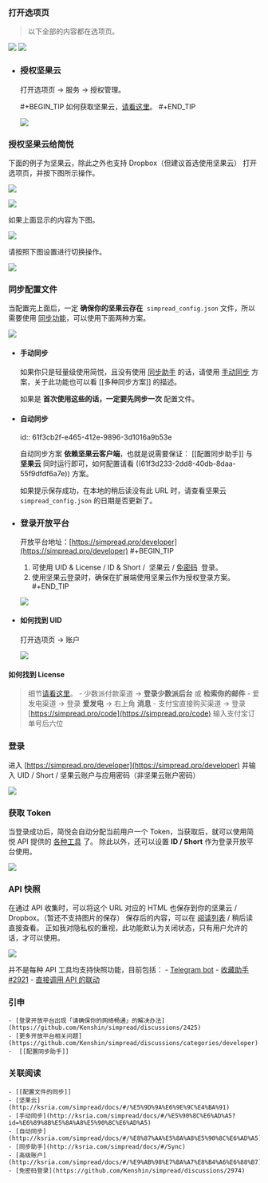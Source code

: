 ### 打开选项页

> 以下全部的内容都在选项页。

![](https://z3.ax1x.com/2021/05/04/gnKB59.png#crop=0&crop=0&crop=1&crop=1&id=jGgQw&originHeight=263&originWidth=483&originalType=binary&ratio=1&rotation=0&showTitle=false&status=done&style=none&title=)
![](https://z3.ax1x.com/2021/05/04/gnMhLT.png#crop=0&crop=0&crop=1&crop=1&id=A2RY5&originHeight=434&originWidth=486&originalType=binary&ratio=1&rotation=0&showTitle=false&status=done&style=none&title=)
- ### 授权坚果云
  
  打开选项页 → 服务 → 授权管理。
  
  #+BEGIN_TIP
  如何获取坚果云，[请看这里](http://ksria.com/simpread/docs/#/%E5%9D%9A%E6%9E%9C%E4%BA%91)。
  #+END_TIP 
  
  ![](https://z3.ax1x.com/2021/05/04/gnQynK.png#crop=0&crop=0&crop=1&crop=1&id=R7DFm&originHeight=481&originWidth=1249&originalType=binary&ratio=1&rotation=0&showTitle=false&status=done&style=none&title=)
### 授权坚果云给简悦

下面的例子为坚果云，除此之外也支持 Dropbox（但建议首选使用坚果云）
打开选项页，并按下图所示操作。

![](https://s1.ax1x.com/2020/11/10/Bq2MRS.md.png#crop=0&crop=0&crop=1&crop=1&id=lkUtX&originHeight=780&originWidth=680&originalType=binary&ratio=1&rotation=0&showTitle=false&status=done&style=none&title=)

![](https://z3.ax1x.com/2021/05/04/gnQIjP.png#crop=0&crop=0&crop=1&crop=1&id=vZzRn&originHeight=307&originWidth=1047&originalType=binary&ratio=1&rotation=0&showTitle=false&status=done&style=none&title=)

如果上面显示的内容为下图。

![](https://z3.ax1x.com/2021/05/04/gnQv3n.png#crop=0&crop=0&crop=1&crop=1&id=FFQkr&originHeight=295&originWidth=918&originalType=binary&ratio=1&rotation=0&showTitle=false&status=done&style=none&title=)

请按照下图设置进行切换操作。

![](https://z3.ax1x.com/2021/05/04/gnlpuV.png#crop=0&crop=0&crop=1&crop=1&id=d5AVR&originHeight=702&originWidth=1210&originalType=binary&ratio=1&rotation=0&showTitle=false&status=done&style=none&title=)
### 同步配置文件

当配置完上面后，一定 **确保你的坚果云存在**  `simpread_config.json` 文件，所以需要使用 [同步功能](http://ksria.com/simpread/docs/#/%E5%90%8C%E6%AD%A5)，可以使用下面两种方案。

![](https://z3.ax1x.com/2021/05/04/gn3JnP.png#crop=0&crop=0&crop=1&crop=1&id=P3iWx&originHeight=436&originWidth=1576&originalType=binary&ratio=1&rotation=0&showTitle=false&status=done&style=none&title=)
- #### 手动同步
  
  如果你只是轻量级使用简悦，且没有使用 [同步助手](http://ksria.com/simpread/docs/#/Sync) 的话，请使用 [手动同步](http://ksria.com/simpread/docs/#/%E5%90%8C%E6%AD%A5?id=%e6%89%8b%e5%8a%a8%e5%90%8c%e6%ad%a5) 方案，关于此功能也可以看 [[多种同步方案]] 的描述。
  
  如果是 **首次使用这些的话，一定要先同步一次** 配置文件。
- #### 自动同步
  id:: 61f3cb2f-e465-412e-9896-3d1016a9b53e
  
  自动同步方案 **依赖坚果云客户端**，也就是说需要保证： [[配置同步助手]] 与 **坚果云** 同时运行即可，如何配置请看 ((61f3d233-2dd8-40db-8daa-55f9dfdf6a7e)) 方案。
  
  如果提示保存成功，在本地的稍后读没有此 URL 时，请查看坚果云 `simpread_config.json` 的日期是否更新了。
- ### 登录开放平台  
  
  开放平台地址：[https://simpread.pro/developer](https://simpread.pro/developer)
  #+BEGIN_TIP
  1. 可使用 UID & License / ID & Short /  坚果云 / [免密码](https://github.com/Kenshin/simpread/discussions/2974)  登录。
  2. 使用坚果云登录时，确保在扩展端使用坚果云作为授权登录方案。
  #+END_TIP 
  
  ![](https://user-images.githubusercontent.com/81074/139575048-b747ec3c-6bab-4dac-bece-0e565dbf9b78.png#crop=0&crop=0&crop=1&crop=1&id=Ye5MD&originHeight=515&originWidth=574&originalType=binary&ratio=1&rotation=0&showTitle=false&status=done&style=none&title=)
- #### 如何找到 UID
  
  打开选项页 → 账户
  
  ![](https://z3.ax1x.com/2021/05/04/gnls8s.png#crop=0&crop=0&crop=1&crop=1&id=ZVkVI&originHeight=554&originWidth=1097&originalType=binary&ratio=1&rotation=0&showTitle=false&status=done&style=none&title=)
#### 如何找到 License

> 细节[请看这里](https://github.com/Kenshin/simpread/discussions/2756)。
	- 少数派付款渠道 → **登录少数派后台** 或 **检索你的邮件**
	- 爱发电渠道 → 登录 **爱发电** → 右上角 **消息**
	- 支付宝直接购买渠道 → 登录 [https://simpread.pro/code](https://simpread.pro/code) 输入支付宝订单号后六位
### 登录

进入 [https://simpread.pro/developer](https://simpread.pro/developer) 并输入 UID / Short / 坚果云账户与应用密码（非坚果云账户密码）

![](https://z3.ax1x.com/2021/10/05/4jL461.png#crop=0&crop=0&crop=1&crop=1&id=PQFsX&originHeight=236&originWidth=505&originalType=binary&ratio=1&rotation=0&showTitle=false&status=done&style=none&title=)
### 获取 Token

当登录成功后，简悦会自动分配当前用户一个 Token，当获取后，就可以使用简悦 API 提供的 [各种工具]([tools](https://simpread.pro/api/#/tools)) 了。
除此以外，还可以设置 **ID / Short** 作为登录开放平台使用。

![](https://z3.ax1x.com/2021/05/04/gn32AU.png#crop=0&crop=0&crop=1&crop=1&id=vwEoC&originHeight=548&originWidth=1165&originalType=binary&ratio=1&rotation=0&showTitle=false&status=done&style=none&title=)
### API 快照

在通过 API 收集时，可以将这个 URL 对应的 HTML 也保存到你的坚果云 / Dropbox。（暂还不支持图片的保存）
保存后的内容，可以在 [阅读列表](https://github.com/Kenshin/simpread/discussions/2954) / 稍后读直接查看。
​
正如我对隐私权的重视，此功能默认为关闭状态，只有用户允许的话，才可以使用。

![](https://user-images.githubusercontent.com/81074/139578111-f017e4f7-cd41-4e6d-b02a-6b63cadce0bd.png#crop=0&crop=0&crop=1&crop=1&id=O4XQX&originHeight=355&originWidth=720&originalType=binary&ratio=1&rotation=0&showTitle=false&status=done&style=none&title=)

并不是每种 API 工具均支持快照功能，目前包括：
	- [Telegram bot](https://simpread.pro/api/#/tools?id=telegram-bot)
	- [收藏助手 #2921](https://github.com/Kenshin/simpread/discussions/2921)
	- [直接调用 API 的联动](https://github.com/Kenshin/simpread/discussions?discussions_q=label%3Aapi)
### 引申
	- [登录开放平台出现「请确保你的网络畅通」的解决办法](https://github.com/Kenshin/simpread/discussions/2425)
	- [更多开放平台相关问题](https://github.com/Kenshin/simpread/discussions/categories/developer)
	- ​ [[配置同步助手]]
### 关联阅读
	- [[配置文件的同步]]
	- [坚果云](http://ksria.com/simpread/docs/#/%E5%9D%9A%E6%9E%9C%E4%BA%91)
	- [手动同步](http://ksria.com/simpread/docs/#/%E5%90%8C%E6%AD%A5?id=%E6%89%8B%E5%8A%A8%E5%90%8C%E6%AD%A5)
	- [自动同步](http://ksria.com/simpread/docs/#/%E8%87%AA%E5%8A%A8%E5%90%8C%E6%AD%A5)
	- [同步助手](http://ksria.com/simpread/docs/#/Sync)
	- [高级账户](http://ksria.com/simpread/docs/#/%E9%AB%98%E7%BA%A7%E8%B4%A6%E6%88%B7)
	- [免密码登录](https://github.com/Kenshin/simpread/discussions/2974)